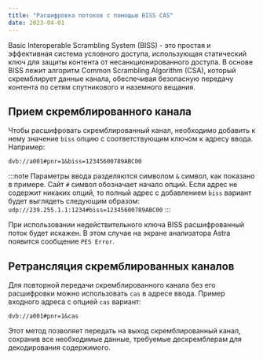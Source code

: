 ```yaml
---
title: "Расшифровка потоков с помощью BISS CAS"
date: 2023-04-01
---
```


Basic Interoperable Scrambling System (BISS) - это простая и эффективная система условного доступа, использующая статический ключ для защиты контента от несанкционированного доступа. В основе BISS лежит алгоритм Common Scrambling Algorithm (CSA), который скремблирует данные канала, обеспечивая безопасную передачу контента по сетям спутникового и наземного вещания.

## Прием скремблированного канала[](https://help.cesbo.com/astra/processing/cas/decrypt-biss#receiving-a-scrambled-channel)

Чтобы расшифровать скремблированный канал, необходимо добавить к нему значение `biss` опцию с соответствующим ключом к адресу ввода. Например:

```
dvb://a001#pnr=1&biss=12345600789ABC00
```

:::note Параметры ввода разделяются символом `&` символ, как показано в примере. Сайт `#` символ обозначает начало опций. Если адрес не содержит никаких опций, то полный адрес с добавлением `biss` вариант будет выглядеть следующим образом: `udp://239.255.1.1:1234#biss=12345600789ABC00`
:::

При использовании недействительного ключа BISS расшифрованный поток будет искажен. В этом случае на экране анализатора Astra появится сообщение `PES Error`.

## Ретрансляция скремблированных каналов[](https://help.cesbo.com/astra/processing/cas/decrypt-biss#retransmitting-scrambled-channels)

Для повторной передачи скремблированного канала без его расшифровки можно использовать `cas` в адресе ввода. Пример входного адреса с опцией `cas` вариант:

```
dvb://a001#pnr=1&cas
```

Этот метод позволяет передать на выход скремблированный канал, сохранив все необходимые данные, требуемые дескремблерам для декодирования содержимого.
